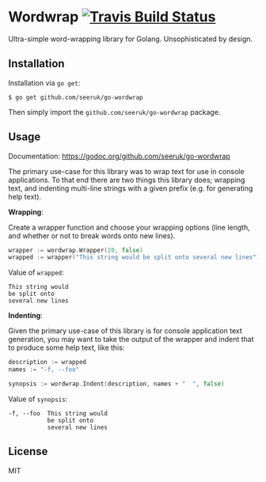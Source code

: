 Wordwrap [![Travis Build Status][travis-badge]][travis-build]
=======================================

Ultra-simple word-wrapping library for Golang. Unsophisticated by design.

Installation
------------

Installation via `go get`:

```
$ go get github.com/seeruk/go-wordwrap
```

Then simply import the `github.com/seeruk/go-wordwrap` package.

Usage
-----

Documentation: https://godoc.org/github.com/seeruk/go-wordwrap

The primary use-case for this library was to wrap text for use in console applications. To that end there are two things this library does; wrapping text, and indenting multi-line strings with a given prefix (e.g. for generating help text).

**Wrapping**:

Create a wrapper function and choose your wrapping options (line length, and whether or not to break words onto new lines).

```go
wrapper := wordwrap.Wrapper(20, false)
wrapped := wrapper("This string would be split onto several new lines")
```

Value of `wrapped`:

```
This string would
be split onto
several new lines
```

**Indenting**:

Given the primary use-case of this library is for console application text generation, you may want
to take the output of the wrapper and indent that to produce some help text, like this:

```go
description := wrapped
names := "-f, --foo"

synopsis := wordwrap.Indent(description, names + "  ", false)
```

Value of `synopsis`:

```
-f, --foo  This string would
           be split onto
           several new lines
```

License
-------

MIT

[travis-badge]: https://img.shields.io/travis/seeruk/go-wordwrap.svg
[travis-build]: https://travis-ci.org/seeruk/go-wordwrap
